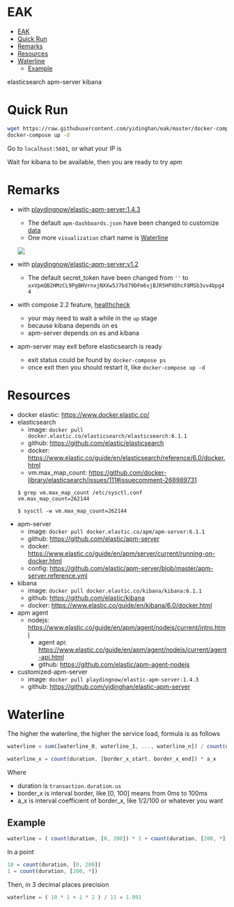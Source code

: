 # EAK

<!-- TOC -->

- [EAK](#eak)
- [Quick Run](#quick-run)
- [Remarks](#remarks)
- [Resources](#resources)
- [Waterline](#waterline)
  - [Example](#example)

<!-- /TOC -->

elasticsearch apm-server kibana

# Quick Run

```sh
wget https://raw.githubusercontent.com/yidinghan/eak/master/docker-compose.yml
docker-compose up -d
```

Go to `localhost:5601`, or what your IP is

Wait for kibana to be available, then you are ready to try apm

# Remarks
 - with [playdingnow/elastic-apm-server:1.4.3](https://github.com/yidinghan/elastic-apm-server/tree/1.4.3)
   - The default `apm-dashboards.json` have been changed to customize [data](https://github.com/yidinghan/elastic-apm-server/blob/master/apm-dashboards.json)
   - One more `visualization` chart name is [Waterline](#waterline)

   ![](http://om4h4iqhe.bkt.clouddn.com/apm-waterline.jpg)

 - with [playdingnow/elastic-apm-server:v1.2](https://github.com/yidinghan/elastic-apm-server/tree/v1.2)
   - The default secret_token have been changed from `''` to `xxVpmQB2HMzCL9PgBHVrnxjNXXw5J7bd79DFm6sjBJR5HPXDhcF8MSb3vv4bpg44`
 - with compose 2.2 feature, [healthcheck](https://docs.docker.com/compose/compose-file/compose-file-v2/#healthcheck)
   - your may need to wait a while in the `up` stage
   - because kibana depends on es
   - apm-server depends on es and kibana
 - apm-server may exit before elasticsearch is ready
   - exit status could be found by `docker-compose ps`
   - once exit then you should restart it, like `docker-compose up -d`

# Resources
 - docker elastic: https://www.docker.elastic.co/
 - elasticsearch
   - image: `docker pull docker.elastic.co/elasticsearch/elasticsearch:6.1.1`
   - github: https://github.com/elastic/elasticsearch
   - docker: https://www.elastic.co/guide/en/elasticsearch/reference/6.0/docker.html
   - vm.max_map_count: https://github.com/docker-library/elasticsearch/issues/111#issuecomment-268989731
   ```shell
   $ grep vm.max_map_count /etc/sysctl.conf
   vm.max_map_count=262144

   $ sysctl -w vm.max_map_count=262144
   ```
 - apm-server
   - image: `docker pull docker.elastic.co/apm/apm-server:6.1.1`
   - github: https://github.com/elastic/apm-server
   - docker: https://www.elastic.co/guide/en/apm/server/current/running-on-docker.html
   - config: https://github.com/elastic/apm-server/blob/master/apm-server.reference.yml
 - kibana
   - image: `docker pull docker.elastic.co/kibana/kibana:6.1.1`
   - github: https://github.com/elastic/kibana
   - docker: https://www.elastic.co/guide/en/kibana/6.0/docker.html
 - apm agent
   - nodejs: https://www.elastic.co/guide/en/apm/agent/nodejs/current/intro.html
     - agent api: https://www.elastic.co/guide/en/apm/agent/nodejs/current/agent-api.html
     - github: https://github.com/elastic/apm-agent-nodejs
 - customized-apm-server
   - image: `docker pull playdingnow/elastic-apm-server:1.4.3`
   - github: https://github.com/yidinghan/elastic-apm-server

# Waterline

The higher the waterline, the higher the service load, formula is as follows

```js
waterline = sum([waterline_0, waterline_1, ..., waterline_n]) / count(duration)

waterline_x = count(duration, [border_x_start, border_x_end]) * a_x
```

Where

- duration is `transaction.duration.us`
- border_x is interval border, like [0, 100] means from 0ms to 100ms
- a_x is interval coefficient of border_x, like 1/2/100 or whatever you want


## Example

```js
waterline = ( count(duration, [0, 200]) * 1 + count(duration, [200, *]) * 2 ) / count(duration)
```

In a point

```js
10 = count(duration, [0, 200])
1 = count(duration, [200, *])
```

Then, in 3 decimal places precision

```js
waterline = ( 10 * 1 + 1 * 2 ) / 11 = 1.091
```